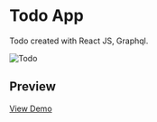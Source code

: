 # Todo App

Todo created with React JS, Graphql.

![Todo](https://user-images.githubusercontent.com/70198503/164975018-5c8a9726-85f0-4d31-b58c-88c1443647dd.png)


## Preview
[View Demo](https://whatsapp-clone-6c82c.web.app)

